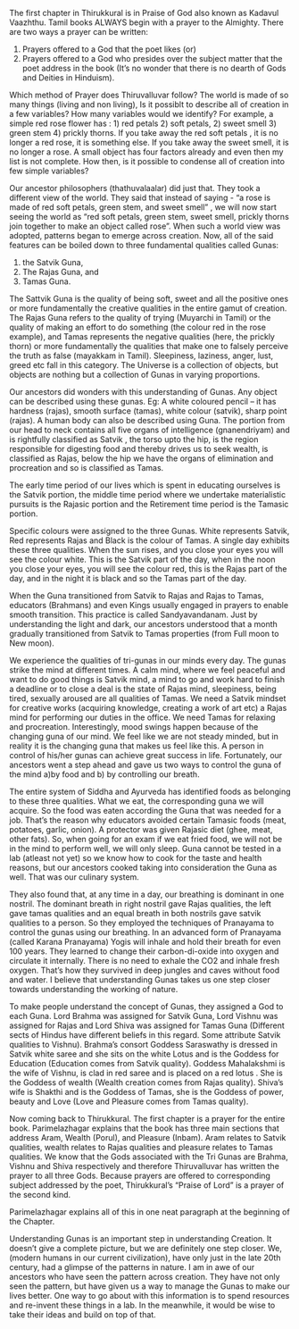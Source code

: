 The first chapter in Thirukkural is in Praise of God also known as Kadavul Vaazhthu. Tamil books ALWAYS begin with a prayer to the Almighty. There are two ways a prayer can be written:  
1) Prayers offered to a God that the poet likes (or)  
2) Prayers offered to a God who presides over the subject matter that the poet address in the book (It’s no wonder that there is no dearth of Gods and Deities in Hinduism).

Which method of Prayer does Thiruvalluvar follow? 
The world is made of so many things (living and non living), Is it possiblt to describe all of creation in a few variables? How many variables would we identify? For example, a simple red rose flower has :  1) red petals 2) soft petals, 2) sweet smell 3) green stem 4) prickly thorns. If you take away the red soft petals , it is no longer a red rose, it is something else. If you take away the sweet smell, it is no longer a rose. A small object has four factors already and even then my list is not complete. How then, is it possible to condense all of creation into few simple variables?  

Our ancestor philosophers (thathuvalaalar) did just that. They took a different view of the world. They said that instead of saying -  “a rose is made of red soft petals, green stem, and sweet smell” , we will now start seeing the world as “red soft petals, green stem, sweet smell, prickly thorns join together to make an object called rose”. When such a world view was adopted, patterns began to emerge across creation. Now, all of the said features can be boiled down to three fundamental qualities called Gunas:
1. the Satvik Guna,  
2. The Rajas Guna, and  
3. Tamas Guna. 

The Sattvik Guna  is the quality of being soft, sweet and all the positive ones or more fundamentally the creative qualities in the entire gamut of creation. The Rajas Guna refers to the quality of trying (Muyarchi in Tamil) or the quality of making an effort to do something (the colour red in the rose example), and Tamas represents the negative qualities  (here, the prickly thorn) or more fundamentally the qualities that make one to falsely perceive the truth as false (mayakkam in Tamil). Sleepiness, laziness, anger, lust, greed etc fall in this category. The Universe is a collection of objects, but objects are nothing but a collection of Gunas in varying proportions.  

Our ancestors did wonders with this understanding of Gunas. Any object can be described using these gunas. Eg: A white coloured pencil – it has hardness (rajas), smooth surface (tamas), white colour (satvik), sharp point (rajas). A human body can also be described using Guna. The portion from our head to neck contains all five organs of intelligence (gnanendriyam) and is rightfully classified as Satvik , the torso upto the hip, is the region responsible for digesting food and thereby drives us to seek wealth, is classified as Rajas, below the hip we have the organs of elimination and procreation and so is classified as Tamas.  

The early time period of our lives which is spent in educating ourselves is the Satvik portion, the middle time period where we undertake materialistic pursuits is the Rajasic portion and the Retirement time period is the Tamasic portion.  

Specific colours were assigned to the three Gunas. White represents Satvik, Red represents Rajas and Black is the colour of Tamas. A single day exhibits these three qualities. When the sun rises, and you close your eyes you will see the colour white. This is the Satvik part of the day, when in the noon you close your eyes, you will see the colour red, this is the Rajas part of the day, and in the night it is black and so the Tamas part of the day.  

When the Guna transitioned from Satvik to Rajas and Rajas to Tamas, educators  (Brahmans) and even Kings  usually engaged in prayers to enable smooth transition. This practice is called Sandyavandanam. Just by understanding the light and dark, our ancestors understood that a month gradually transitioned from Satvik to Tamas properties (from Full moon to New moon).  

We experience the qualities of tri-gunas in our minds every day. The gunas strike the mind at different times. A calm mind, where we feel peaceful and want to do good things is Satvik mind, a mind to go and work hard to finish a deadline or to close a deal  is the state of Rajas mind, sleepiness, being tired, sexually aroused are all qualities of Tamas. We need a Satvik mindset for creative works (acquiring knowledge, creating a work of art etc) a Rajas mind for performing our duties in the office. We need Tamas for relaxing and procreation. Interestingly, mood swings happen because of the changing guna of our mind. We feel like we are not steady minded, but in reality it is the changing guna that makes us feel like this. A person in control of his/her gunas can achieve great success in life.
Fortunately, our ancestors went a step ahead and gave us two ways to control the guna of the mind a)by food and b) by controlling our breath.  

The entire system of Siddha and Ayurveda has identified foods as belonging to these three qualities. What we eat, the corresponding guna we will acquire. So the food was eaten according the Guna that was needed for a job. That’s the reason why educators avoided certain Tamasic foods (meat, potatoes, garlic, onion). A protector was given Rajasic diet (ghee, meat, other fats). So, when going for an exam if we eat fried food, we will not be in the mind to perform well, we will only sleep. Guna cannot be tested in a lab (atleast not yet) so we know how to cook for the taste and health reasons, but our ancestors cooked taking into consideration the Guna as well. That was our culinary system.  

They also found that, at any time in a day, our breathing is dominant in one nostril. The dominant breath in right nostril gave Rajas qualities, the left gave tamas qualities and an equal breath in both nostrils gave satvik qualities to a person. So they employed the techniques of Pranayama to control the gunas using our breathing. In an advanced form of Pranayama (called Karana Pranayama) Yogis will inhale and hold their breath for even 100 years. They learned to change their carbon-di-oxide into oxygen and circulate it internally. There is no need to exhale the CO2 and inhale fresh oxygen. That’s how they survived in deep jungles and caves without food and water. I believe that understanding Gunas takes us one step closer towards understanding the working of nature.  

To make people understand the concept of Gunas, they assigned a God to each Guna. Lord Brahma was assigned for Satvik Guna, Lord Vishnu was assigned for Rajas and Lord Shiva was assigned for Tamas Guna (Different sects of Hindus have different beliefs in this regard. Some attribute Satvik qualities to Vishnu). Brahma’s consort Goddess Saraswathy is dressed in Satvik white saree and she sits on the white Lotus and is the Goddess for Education (Education comes from Satvik quality). Goddess Mahalakshmi is the wife of Vishnu, is clad in red saree and is placed on a red lotus . She is the Goddess of wealth (Wealth creation comes from Rajas quality). Shiva’s wife is Shakthi and is the Goddess of Tamas, she is the Goddess of power, beauty and Love (Love and Pleasure comes from Tamas quality).  

Now coming back to Thirukkural. The first chapter is a prayer for the entire book. Parimelazhagar explains that the book has three main sections that address Aram, Wealth (Porul), and Pleasure (Inbam). Aram relates to Satvik qualities, wealth relates to Rajas qualities and pleasure relates to Tamas qualities. We know that the Gods associated with the Tri Gunas are Brahma, Vishnu and Shiva respectively and therefore Thiruvalluvar has written the prayer to all three Gods. Because prayers are offered to corresponding subject addressed by the poet, Thirukkural’s “Praise of Lord” is a prayer of the second kind.  

Parimelazhagar explains all of this in one neat paragraph at the beginning of the Chapter.

Understanding Gunas is an important step in understanding Creation. It doesn’t give a complete picture, but we are definitely one step closer. We, (modern humans in our current civilization), have only just in the late 20th century, had a glimpse of the patterns in nature. I am in awe of our ancestors who have seen the pattern across creation. They have not only seen the pattern, but have given us  a way to manage the Gunas to make our lives better. One way to go about with this information is to spend resources and re-invent these things in a lab. In the meanwhile, it would be wise to take their ideas and build on top of that.  

